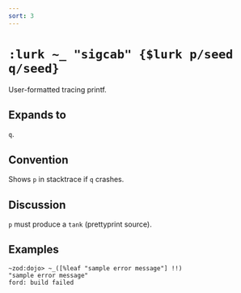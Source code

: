 ```yaml
---
sort: 3
---
```


# `:lurk ~_ "sigcab" {$lurk p/seed q/seed}`

User-formatted tracing printf.

## Expands to

`q`.

## Convention

Shows `p` in stacktrace if `q` crashes.

## Discussion

`p` must produce a `tank` (prettyprint source).

## Examples

```
~zod:dojo> ~_([%leaf "sample error message"] !!)
"sample error message"
ford: build failed
```
